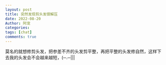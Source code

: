 ```yaml
---
layout: post
title: 突然发现剪头发很解压
date: 2022-08-20
Author: 阿宠
categories: 
tags: [chat]
comments: true
--- 
```



莫名的就想修剪头发，把参差不齐的头发剪平整，再把平整的头发修自然，这样下去我的头发会不会越来越短，(─.─|||